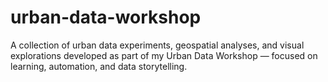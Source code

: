 # urban-data-workshop
A collection of urban data experiments, geospatial analyses, and visual explorations developed as part of my Urban Data Workshop — focused on learning, automation, and data storytelling.
